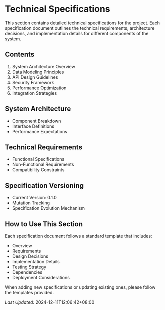 # Technical Specifications

This section contains detailed technical specifications for the project. Each specification document outlines the technical requirements, architecture decisions, and implementation details for different components of the system.

## Contents

1. System Architecture Overview
2. Data Modeling Principles
3. API Design Guidelines
4. Security Framework
5. Performance Optimization
6. Integration Strategies

## System Architecture
- Component Breakdown
- Interface Definitions
- Performance Expectations

## Technical Requirements
- Functional Specifications
- Non-Functional Requirements
- Compatibility Constraints

## Specification Versioning
- Current Version: 0.1.0
- Mutation Tracking
- Specification Evolution Mechanism

## How to Use This Section

Each specification document follows a standard template that includes:

- Overview
- Requirements
- Design Decisions
- Implementation Details
- Testing Strategy
- Dependencies
- Deployment Considerations

When adding new specifications or updating existing ones, please follow the templates provided.

*Last Updated:* 2024-12-11T12:06:42+08:00
